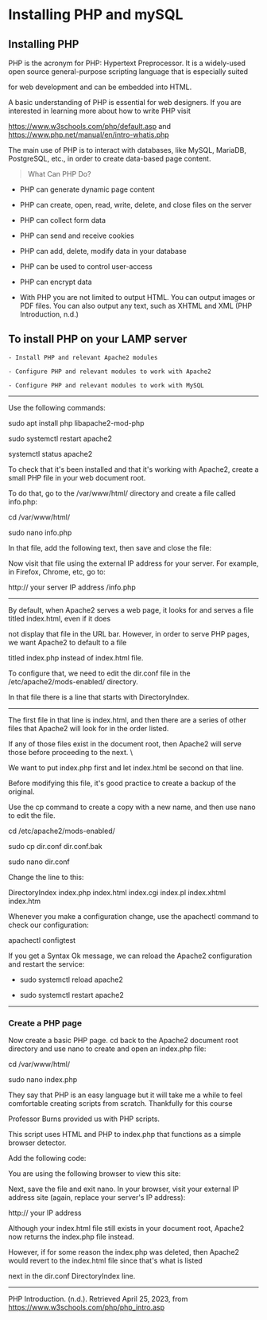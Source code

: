 # Installing PHP and mySQL 

## Installing PHP 


PHP is the acronym for PHP: Hypertext Preprocessor.  It is a widely-used open source general-purpose scripting language that is especially suited 

for web development and can be embedded into HTML.

A basic understanding of PHP is essential for web designers.  If you are interested in learning more about how to write PHP visit 

https://www.w3schools.com/php/default.asp  and https://www.php.net/manual/en/intro-whatis.php


The main use of PHP is to interact with databases, like MySQL, MariaDB, PostgreSQL, etc., in order to create data-based page content. 


> What Can PHP Do?

 - PHP can generate dynamic page content

 - PHP can create, open, read, write, delete, and close files on the server

 - PHP can collect form data

 - PHP can send and receive cookies

 - PHP can add, delete, modify data in your database

 - PHP can be used to control user-access

 - PHP can encrypt data

 - With PHP you are not limited to output HTML. You can output images or PDF files. You can also output any text, such as XHTML and XML (PHP Introduction, n.d.)


## To install PHP on your LAMP server 

    - Install PHP and relevant Apache2 modules
	
    - Configure PHP and relevant modules to work with Apache2
	
    - Configure PHP and relevant modules to work with MySQL
	
----

Use the following commands: 

sudo apt install php libapache2-mod-php

sudo systemctl restart apache2

systemctl status apache2



To check that it's been installed and that it's working with Apache2, create a small PHP file in your web document root. 

To do that, go to the /var/www/html/ directory and create a file called info.php:

cd /var/www/html/

sudo nano info.php

In that file, add the following text, then save and close the file:

<?php
phpinfo();
?>

Now visit that file using the external IP address for your server. For example, in Firefox, Chrome, etc, go to:

http:// your server IP address /info.php


-------

By default, when Apache2 serves a web page, it looks for and serves a file titled index.html, even if it does 

not display that file in the URL bar. However, in order to serve PHP pages, we want Apache2 to default to a file 

titled index.php instead of index.html file. 


To configure that, we need to edit the dir.conf file in the /etc/apache2/mods-enabled/ directory. 

In that file there is a line that starts with DirectoryIndex. 

------

The first file in that line is index.html, and then there are a series of other files that Apache2 will look for in the order listed. 

If any of those files exist in the document root, then Apache2 will serve those before proceeding to the next. \

We want to put index.php first and let index.html be second on that line. 

Before modifying this file, it's good practice to create a backup of the original. 

Use the cp command to create a copy with a new name, and then use nano to edit the file.
		
cd /etc/apache2/mods-enabled/

sudo cp dir.conf dir.conf.bak

sudo nano dir.conf

		
		
Change the line to this:

DirectoryIndex index.php index.html index.cgi index.pl index.xhtml index.htm


Whenever you make a configuration change, use the apachectl command to check our configuration:

apachectl configtest



If you get a Syntax Ok message, we can reload the Apache2 configuration and restart the service:

- sudo systemctl reload apache2

- sudo systemctl restart apache2

---------

### Create a PHP page 

Now create a basic PHP page. cd back to the Apache2 document root directory and use nano to create and open an index.php file:

cd /var/www/html/

sudo nano index.php


They say that PHP is an easy language but it will take me a while to feel comfortable creating scripts from scratch.  Thankfully for this course 

Professor Burns provided us with PHP scripts.  

This script uses HTML and PHP to index.php that functions as a simple browser detector. 

Add the following code:

<html>

<head>

<title>Broswer Detector</title>

</head>

<body>

<p>You are using the following browser to view this site:</p>

<?php

$user_agent = $_SERVER['HTTP_USER_AGENT'];

if(strpos($user_agent, 'Edge') !== FALSE) {

    $browser = 'Microsoft Edge';
	
} elseif(strpos($user_agent, 'Firefox') !== FALSE) {

    $browser = 'Mozilla Firefox';
	
} elseif(strpos($user_agent, 'Chrome') !== FALSE) {

    $browser = 'Google Chrome';
	
} elseif(strpos($user_agent, 'Opera Mini') !== FALSE) {

    $browser = "Opera Mini";
	
} elseif(strpos($user_agent, 'Opera') !== FALSE) {

    $browser = 'Opera';
	
} elseif(strpos($user_agent, 'Safari') !== FALSE) {

    $browser = 'Safari';
	
} else {

    $browser = 'Unknown';
}

if(strpos($user_agent, 'Windows') !== FALSE) {

    $os = 'Windows';
	
} elseif(strpos($user_agent, 'Linux') !== FALSE) {

    $os = 'Linux';
	
} elseif(strpos($user_agent, 'Mac') !== FALSE) {

    $os = 'Mac';
	
} elseif(strpos($user_agent, 'iOS') !== FALSE) {

    $os = 'iOS';
	
} elseif(strpos($user_agent, 'Android') !== FALSE) {

    $os = 'Android';
	
} else {

    $os = 'Unknown';
}

if($browser === 'Unknown' || $os === 'Unknown') 

    echo 'No browser detected.';
	
} else {

    echo 'Your browser is ' . $browser . ' and your operating system is ' . $os . '.';
	
}

?>

</body>

</html>

Next, save the file and exit nano. In your browser, visit your external IP address site (again, replace your server's IP address):

http:// your IP address

Although your index.html file still exists in your document root, Apache2 now returns the index.php file instead. 

However, if for some reason the index.php was deleted, then Apache2 would revert to the index.html file since that's what is listed 

next in the dir.conf DirectoryIndex line.







----

PHP Introduction. (n.d.). Retrieved April 25, 2023, from https://www.w3schools.com/php/php_intro.asp

